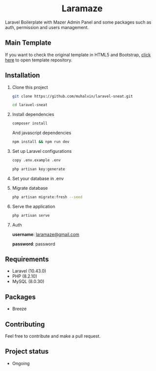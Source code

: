 <h1 align="center">Laramaze</h1>

<p>
Laravel Boilerplate with Mazer Admin Panel and some packages such as auth, permission and users management.
</p>

## Main Template

If you want to check the original template in HTML5 and Bootstrap, [click here](https://github.com/zuramai/mazer.git) to open template repository.

## Installation

1. Clone this project
    ```bash
    git clone https://github.com/muhalvin/laravel-sneat.git

    cd laravel-sneat
    ```
2. Install dependencies

    ```bash
    composer install
    ```

    And javascript dependencies

    ```bash
    npm install && npm run dev
    ```

3. Set up Laravel configurations

    ```bash
    copy .env.example .env

    php artisan key:generate
    ```

4. Set your database in .env

5. Migrate database

    ```bash
    php artisan migrate:fresh --seed
    ```

6. Serve the application

    ```bash
    php artisan serve
    ```

7. Auth

    **username**: laramaze@gmail.com
    
    **password**: password

## Requirements
- Laravel (10.43.0)
- PHP (8.2.10)
- MySQL (8.0.30)

## Packages
- Breeze

## Contributing

Feel free to contribute and make a pull request.

## Project status
- Ongoing
